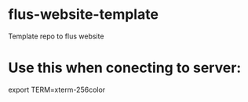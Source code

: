 # flus-website-template

Template repo to flus website

# Use this when conecting to server:

export TERM=xterm-256color
